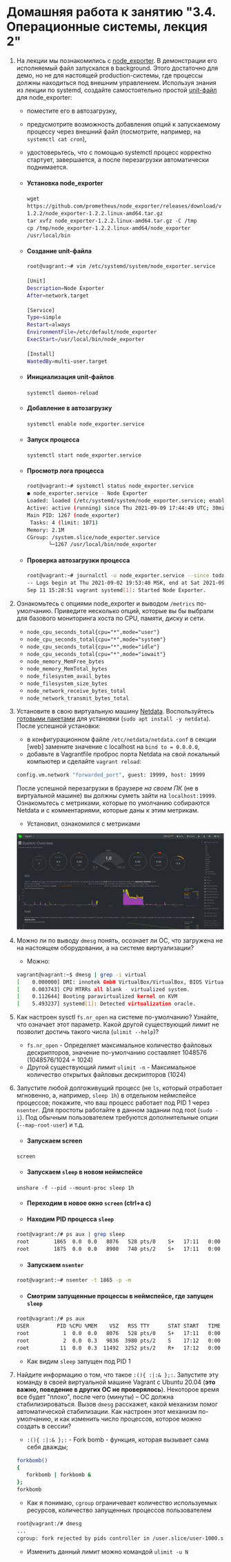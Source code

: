 # Домашняя работа к занятию "3.4. Операционные системы, лекция 2"

1. На лекции мы познакомились с [node_exporter](https://github.com/prometheus/node_exporter/releases). В демонстрации его исполняемый файл запускался в background. Этого достаточно для демо, но не для настоящей production-системы, где процессы должны находиться под внешним управлением. Используя знания из лекции по systemd, создайте самостоятельно простой [unit-файл](https://www.freedesktop.org/software/systemd/man/systemd.service.html) для node_exporter:

    * поместите его в автозагрузку,
    * предусмотрите возможность добавления опций к запускаемому процессу через внешний файл (посмотрите, например, на `systemctl cat cron`),
    * удостоверьтесь, что с помощью systemctl процесс корректно стартует, завершается, а после перезагрузки автоматически поднимается.
   
    * #### Установка node_exporter ####
      `wget https://github.com/prometheus/node_exporter/releases/download/v1.2.2/node_exporter-1.2.2.linux-amd64.tar.gz` </br>
      `tar xvfz node_exporter-1.2.2.linux-amd64.tar.gz -C /tmp`</br>
      `cp /tmp/node_exporter-1.2.2.linux-amd64/node_exporter /usr/local/bin` </br>
    * #### Создание unit-файла ####  
      ```bash
      root@vagrant:~# vim /etc/systemd/system/node_exporter.service
     
      [Unit]
      Description=Node Exporter
      After=network.target

      [Service]
      Type=simple
      Restart=always
      EnvironmentFile=/etc/default/node_exporter
      ExecStart=/usr/local/bin/node_exporter

      [Install]
      WantedBy=multi-user.target    
      ```
    * #### Инициализация unit-файлов ####  
      `systemctl daemon-reload`
   * #### Добавление в автозагрузку ####
      `systemctl enable node_exporter.service`
   * #### Запуск процесса ####
      `systemctl start node_exporter.service`
   * #### Просмотр лога процесса ####
      ```bash
      root@vagrant:~# systemctl status node_exporter.service
      ● node_exporter.service - Node Exporter
     Loaded: loaded (/etc/systemd/system/node_exporter.service; enabled; vendor preset: enabled)
     Active: active (running) since Thu 2021-09-09 17:44:49 UTC; 30min ago
     Main PID: 1267 (node_exporter)
       Tasks: 4 (limit: 1071)
     Memory: 2.1M
     CGroup: /system.slice/node_exporter.service
             └─1267 /usr/local/bin/node_exporter
      ```  
   * #### Проверка автозагрузки процесса ####
      ```bash
      root@vagrant:~# journalctl -u node_exporter.service --since today
      -- Logs begin at Thu 2021-09-02 19:53:40 MSK, end at Sat 2021-09-11 15:31:50 MSK. --
      Sep 11 15:28:51 vagrant systemd[1]: Started Node Exporter.
      ```
1. Ознакомьтесь с опциями node_exporter и выводом `/metrics` по-умолчанию. Приведите несколько опций, которые вы бы выбрали для базового мониторинга хоста по CPU, памяти, диску и сети.
   * `node_cpu_seconds_total{cpu="*",mode="user"}`
   * `node_cpu_seconds_total{cpu="*",mode="system"}`
   * `node_cpu_seconds_total{cpu="*",mode="idle"}`
   * `node_cpu_seconds_total{cpu="*",mode="iowait"}`
   * `node_memory_MemFree_bytes`
   * `node_memory_MemTotal_bytes`
   * `node_filesystem_avail_bytes`
   * `node_filesystem_size_bytes` 
   * `node_network_receive_bytes_total`
   * `node_network_transmit_bytes_total`
   
1. Установите в свою виртуальную машину [Netdata](https://github.com/netdata/netdata). Воспользуйтесь [готовыми пакетами](https://packagecloud.io/netdata/netdata/install) для установки (`sudo apt install -y netdata`). После успешной установки:
    * в конфигурационном файле `/etc/netdata/netdata.conf` в секции [web] замените значение с localhost на `bind to = 0.0.0.0`,
    * добавьте в Vagrantfile проброс порта Netdata на свой локальный компьютер и сделайте `vagrant reload`:

    ```bash
    config.vm.network "forwarded_port", guest: 19999, host: 19999
    ```

    После успешной перезагрузки в браузере *на своем ПК* (не в виртуальной машине) вы должны суметь зайти на `localhost:19999`. Ознакомьтесь с метриками, которые по умолчанию собираются Netdata и с комментариями, которые даны к этим метрикам.

   * Установил, ознакомился с метриками
   
   ![Nextdata](./screenshots/netdata.PNG)

1. Можно ли по выводу `dmesg` понять, осознает ли ОС, что загружена не на настоящем оборудовании, а на системе виртуализации?
   * Можно:
   ```bash
   vagrant@vagrant:~$ dmesg | grep -i virtual
   [    0.000000] DMI: innotek GmbH VirtualBox/VirtualBox, BIOS VirtualBox 12/01/2006
   [    0.003743] CPU MTRRs all blank - virtualized system.
   [    0.112644] Booting paravirtualized kernel on KVM
   [    5.493237] systemd[1]: Detected virtualization oracle.
   ```
1. Как настроен sysctl `fs.nr_open` на системе по-умолчанию? Узнайте, что означает этот параметр. Какой другой существующий лимит не позволит достичь такого числа (`ulimit --help`)?
   * `fs.nr_open` - Определяет максимальное количество файловых дескрипторов, значение по-умолчанию составляет 1048576 (1048576/1024 = 1024)
   * Другой существующий лимит `ulimit -n` - Максимальное количество открытых файловых дескрипторов (1024)
   
1. Запустите любой долгоживущий процесс (не `ls`, который отработает мгновенно, а, например, `sleep 1h`) в отдельном неймспейсе процессов; покажите, что ваш процесс работает под PID 1 через `nsenter`. Для простоты работайте в данном задании под root (`sudo -i`). Под обычным пользователем требуются дополнительные опции (`--map-root-user`) и т.д.
   * #### Запускаем screen ####
   `screen`
   * #### Запускаем `sleep` в новом неймспейсе ####
   `unshare -f --pid --mount-proc sleep 1h`
   * #### Переходим в новое окно `screen` (ctrl+a c) ####
   * #### Находим PID процесса `sleep` #####
   ```bash
   root@vagrant:/# ps aux | grep sleep
   root        1865  0.0  0.0   8076   528 pts/0    S+   17:11   0:00 sleep 1h
   root        1875  0.0  0.0   8900   740 pts/2    S+   17:11   0:00 grep --color=auto sleep
   ```
   * #### Запускаем `nsenter` #####
   ```bash
   root@vagrant:~# nsenter -t 1865 -p -m
   ```
   * #### Смотрим запущенные процессы в неймспейсе, где запущен `sleep` ####
   ```bash
   root@vagrant:/# ps aux
   USER         PID %CPU %MEM    VSZ   RSS TTY      STAT START   TIME COMMAND
   root           1  0.0  0.0   8076   528 pts/0    S+   17:11   0:00 sleep 1h
   root           2  0.0  0.3   9836  3980 pts/2    S    17:12   0:00 -bash
   root          11  0.0  0.3  11492  3252 pts/2    R+   17:12   0:00 ps aux
   ```
   * Как видим `sleep` запущен под PID 1
1. Найдите информацию о том, что такое `:(){ :|:& };:`. Запустите эту команду в своей виртуальной машине Vagrant с Ubuntu 20.04 (**это важно, поведение в других ОС не проверялось**). Некоторое время все будет "плохо", после чего (минуты) – ОС должна стабилизироваться. Вызов `dmesg` расскажет, какой механизм помог автоматической стабилизации. Как настроен этот механизм по-умолчанию, и как изменить число процессов, которое можно создать в сессии?
   *  `:(){ :|:& };:` - Fork bomb - функция, которая вызывает сама себя дважды;
   ```bash
   forkbomb()
   {
      forkbomb | forkbomb &
   };
   forkbomb
   ```
   * Как я понимаю, `cgroup` ограничевает количество используемых ресурсов, количество запущенных процессов пользователем
   ```bash
   root@vagrant:/# dmesg
   ...
   cgroup: fork rejected by pids controller in /user.slice/user-1000.slice/session-9.scope
   ```
   * Изменить данный лимит можно командой `ulimit -u N`